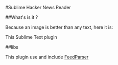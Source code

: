#Sublime Hacker News Reader

##What's is it ? 

Because an image is better than any text, here it is: 


This Sublime Text plugin 


##libs

This plugin use and include [FeedParser](http://code.google.com/p/feedparser/downloads/list)